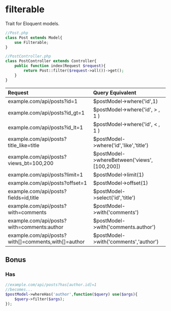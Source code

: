 # filterable
Trait for Eloquent models.


```php
//Post.php
class Post extends Model{
    use Filterable; 
}
```

```php
//PostController.php
class PostController extends Controller{
    public function index(Request $request){
        return Post::filter($request->all())->get();
    }
}
```

| Request | Query Equivalent     |
| :------------------------------------ | :--------------------------------         |
| example.com/api/posts?id=1                            | $postModel->where('id',1)                 |
| example.com/api/posts?id_gt=1                         | $postModel->where('id', > , 1 )           |
| example.com/api/posts?id_lt=1                         | $postModel->where('id', < , 1 )           |
| example.com/api/posts?title_like=title                | $postModel->where('id','like','title')    |
| example.com/api/posts?views_bt=100,200                | $postModel->whereBetween('views',[100,200])|
| example.com/api/posts?limit=1                         | $postModel->limit(1)                      |
| example.com/api/posts?offset=1                        | $postModel->offset(1)                     |
| example.com/api/posts?fields=id,title                 | $postModel->select('id','title')          |
| example.com/api/posts?with=comments                   | $postModel->with('comments')              |
| example.com/api/posts?with=comments:author            | $postModel->with('comments.author')       |
| example.com/api/posts?with[]=comments,with[]=author   | $postModel->with('comments','author')     |

## Bonus 
### Has 

```php
//example.com/api/posts?has[author.id]=1
//becomes...
$postModel->whereHas('author',function($query) use($args){
    $query->filter($args);
});
```
